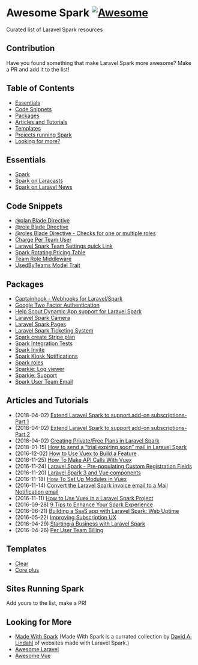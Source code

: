 # Awesome Spark [![Awesome](https://cdn.rawgit.com/sindresorhus/awesome/d7305f38d29fed78fa85652e3a63e154dd8e8829/media/badge.svg)](https://github.com/sindresorhus/awesome)

Curated list of Laravel Spark resources

## Contribution
Have you found something that make Laravel Spark more awesome? Make a PR and add it to the list!

## Table of Contents

- [Essentials](#essentials)
- [Code Snippets](#code-snippets)
- [Packages](#packages)
- [Articles and Tutorials](#articles-and-tutorials)
- [Templates](#templates)
- [Projects running Spark](#sites-running-spark)
- [Looking for more?](#looking-for-more)

## Essentials
* [Spark](http://spark.laravel.com)
* [Spark on Laracasts](https://laracasts.com/series/laravel-spark)
* [Spark on Laravel News](https://laravel-news.com/tag/spark)

## Code Snippets
* [@plan Blade Directive](https://gist.github.com/dillinghamio/9b79dfab580d0f46971782ef9204e507)
* [@role Blade Directive](https://gist.github.com/dillinghamio/080313d699b56ebf44e1fa3b59ea6f9b)
* [@roles Blade Directive - Checks for one or multiple roles](https://gist.github.com/jpmurray/ea12b3527756d710df9d4ca996a4ae47)
* [Charge Per Team User](https://gist.github.com/dillinghamio/7f3b776e0ff1007cc877d63d6aaee10d)
* [Laravel Spark Team Settings quick Link](https://gist.github.com/Max-Hutschenreiter/07b7413c4f65544bcc2de2a545ce7ab0)
* [Spark Rotating Pricing Table](https://gist.github.com/dillinghamio/e86204633e607f04517383a8884bfca6)
* [Team Role Middleware](https://gist.github.com/dillinghamio/7d6039ef8a86d3fdfa2ce747d4d919ea)
* [UsedByTeams Model Trait](https://gist.github.com/dillinghamio/a110c1b3bad8055f4327838bc4b11cd3)

## Packages
* [Captainhook - Webhooks for Laravel/Spark](https://github.com/mpociot/captainhook)
* [Google Two Factor Authentication](https://github.com/cretueusebiu/laravel-spark-google2fa)
* [Help Scout Dynamic App support for Laravel Spark](https://github.com/polevaultweb/laravel-spark-helpscout)
* [Laravel Spark Camera](https://github.com/cretueusebiu/laravel-spark-camera)
* [Laravel Spark Pages](https://github.com/kirschbaum/laravel-spark-pages)
* [Laravel Spark Ticketing System](https://github.com/PureIntellect/Tickets)
* [Spark create Stripe plan](https://github.com/gilbitron/spark-create-stripe-plans)
* [Spark Integration Tests](https://github.com/laravel/spark-tests)
* [Spark Invite](https://github.com/zinethq/spark-invite)
* [Spark Kiosk Notifications](https://github.com/vmitchell85/spark-kiosk-notify)
* [Spark roles](https://github.com/ZiNETHQ/spark-roles)
* [Sparkie: Log viewer](https://github.com/sparkie/logs)
* [Sparkie: Support](https://github.com/sparkie/support)
* [Spark User Team Email](https://github.com/zinethq/spark-user-team-email)

## Articles and Tutorials
* (2018-04-02) [Extend Laravel Spark to support add-on subscriptions-Part 1](https://codemason.io/blog/laravel-spark-addon-subscriptions/)
* (2018-04-02) [Extend Laravel Spark to support add-on subscriptions-Part 2](https://codemason.io/blog/laravel-spark-addon-subscriptions-part-2/)
* (2018-04-02) [Creating Private/Free Plans in Laravel Spark](http://incurs.us/articles/creating-privatefree-plans-laravel-spark)
* (2018-01-15) [How to send a “trial expiring soon” mail in Laravel Spark](https://medium.com/@freekmurze/how-to-send-a-trial-expiring-soon-mail-in-laravel-spark-fba0fce072cf)
* (2016-12-02) [How to Use Vuex to Build a Feature](https://metricloop.com/blog/how-to-use-vuex-to-build-a-feature)
* (2016-11-25) [How To Make API Calls With Vuex](https://metricloop.com/blog/how-to-make-api-calls-with-vuex)
* (2016-11-24) [Laravel Spark - Pre-populating Custom Registration Fields](https://nisbeti.wordpress.com/2016/11/24/laravel-spark-pre-populating-custom-registration-fields/)
* (2016-11-20) [Laravel Spark 3 and Vue components](http://christoph-rumpel.com/2016/11/Larave-Spark-3-Using-Vue-Components/)
* (2016-11-18) [How To Set Up Modules in Vuex](https://metricloop.com/blog/how-to-set-up-modules-in-vuex)
* (2016-11-14) [Convert the Laravel Spark invoice email to a Mail Notification email](https://medium.com/gilbitrons-blog/convert-the-laravel-spark-invoice-email-to-a-mail-notification-email-1106a0d15b73#.lrp74kj1w)
* (2016-11-11) [How to Use Vuex in a Laravel Spark Project](https://metricloop.com/blog/how-to-use-vuex-in-a-laravel-spark-project)
* (2016-09-28) [9 Tips to Enhance Your Spark Experience](https://www.sitepoint.com/9-hot-laravel-spark-tips/)
* (2016-06-21) [Building a SaaS app with Laravel Spark: Web Uptime](https://deliciousbrains.com/building-saas-app-laravel-spark-web-uptime/)
* (2016-05-22) [Improving Subscription UX](https://blog.iamoctopus.co/2016/05/22/improving-sparks-subscription-ux/)
* (2016-04-29) [Starting a Business with Laravel Spark](https://www.sitepoint.com/starting-a-business-with-laravel-spark/)
* (2016-04-26) [Per User Team Billing](https://gist.github.com/dillinghamio/7f3b776e0ff1007cc877d63d6aaee10d)

## Templates
* [Clear](https://vueadmintemplate.com/)
* [Core plus](https://codecanyon.net/item/core-plus-laravel-spark-skin/19614200)

## Sites Running Spark
Add yours to the list, make a PR!

## Looking for More
* [Made With Spark](https://madewithspark.com/) (Made With Spark is a currated collection by [David A. Lindahl](https://twitter.com/austriker27) of websites made with Laravel Spark.)
* [Awesome Laravel](https://github.com/chiraggude/awesome-laravel)
* [Awesome Vue](https://github.com/vuejs/awesome-vue)
